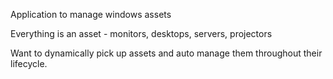 Application to manage windows assets

Everything is an asset - monitors, desktops, servers, projectors

Want to dynamically pick up assets and auto manage them throughout their lifecycle.